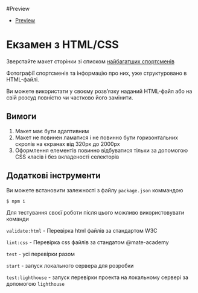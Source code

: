 #Preview
- [Preview](https://mag1ckdrak0n.github.io/exam2/)

# Екзамен з HTML/CSS

Зверстайте макет сторінки зі списком [найбагатших спортсменів](https://www.figma.com/file/fs0dfZUONmT5PbHszXzM8qar/Athletes?node-id=0%3A1)

Фотографії спортсменів та інформацію про них, уже структуровано в HTML-файлі.

Ви можете використати у своєму розв’язку наданий HTML-файл або на свій розсуд повністю чи частково його замінити.

## Вимоги

1. Макет має бути адаптивним
1. Макет не повинен ламатися і не повинно бути горизонтальних скролів на єкранах від 320px до 2000px
1. Оформлення елементів повинно відбуватися тільки за допомогою CSS класів і без вкладеності селекторів

## Додаткові інструменти

Ви можете встановити залежності з файлу `package.json` коммандою

```sh
$ npm i
```

Для тестування своєї роботи після цього можливо використовувати команди

`validate:html` - Перевірка html файлів за стандартом W3C

`lint:css` - Перевірка css файлів за стандатом @mate-academy

`test` - усі перевірки разом

`start` - запуск локального сервера для розробки

`test:lighthouse` - запуск перевірки проекта на локальному сервері за допомогою `lighthouse`
